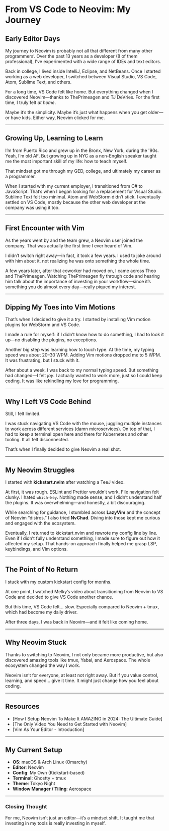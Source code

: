 # From VS Code to Neovim: My Journey  

## Early Editor Days  
My journey to Neovim is probably not all that different from many other programmers’. Over the past 13 years as a developer (8 of them professional), I’ve experimented with a wide range of IDEs and text editors.  

Back in college, I lived inside IntelliJ, Eclipse, and NetBeans. Once I started working as a web developer, I switched between Visual Studio, VS Code, Atom, Sublime Text, and others.  

For a long time, VS Code felt like home. But everything changed when I discovered Neovim—thanks to ThePrimeagen and TJ DeVries. For the first time, I truly felt *at home*.  

Maybe it’s the simplicity. Maybe it’s just what happens when you get older—or have kids. Either way, Neovim clicked for me.  

---

## Growing Up, Learning to Learn  
I’m from Puerto Rico and grew up in the Bronx, New York, during the '90s. Yeah, I’m old AF. But growing up in NYC as a non-English speaker taught me the most important skill of my life: how to teach myself.  

That mindset got me through my GED, college, and ultimately my career as a programmer.  

When I started with my current employer, I transitioned from C# to JavaScript. That’s when I began looking for a replacement for Visual Studio. Sublime Text felt too minimal. Atom and WebStorm didn’t stick. I eventually settled on VS Code, mostly because the other web developer at the company was using it too.  

---

## First Encounter with Vim  
As the years went by and the team grew, a Neovim user joined the company. That was actually the first time I ever heard of Vim.  

I didn’t switch right away—in fact, it took a few years. I used to joke around with him about it, not realizing he was onto something the whole time.  

A few years later, after that coworker had moved on, I came across Theo and ThePrimeagen. Watching ThePrimeagen fly through code and hearing him talk about the importance of investing in your workflow—since it’s something you do almost every day—really piqued my interest.  

---

## Dipping My Toes into Vim Motions  
That’s when I decided to give it a try. I started by installing Vim motion plugins for WebStorm and VS Code.  

I made a rule for myself: if I didn’t know how to do something, I had to look it up—no disabling the plugins, no exceptions.  

Another big step was learning how to touch type. At the time, my typing speed was about 20–30 WPM. Adding Vim motions dropped me to 5 WPM. It was frustrating, but I stuck with it.  

After about a week, I was back to my normal typing speed. But something had changed—I felt *joy*. I actually wanted to work more, just so I could keep coding. It was like rekindling my love for programming.  

---

## Why I Left VS Code Behind  
Still, I felt limited.  

I was stuck navigating VS Code with the mouse, juggling multiple instances to work across different services (damn microservices). On top of that, I had to keep a terminal open here and there for Kubernetes and other tooling. It all felt disconnected.  

That’s when I finally decided to give Neovim a real shot.  

---

## My Neovim Struggles  
I started with **kickstart.nvim** after watching a TeeJ video.  

At first, it was rough. ESLint and Prettier wouldn’t work. File navigation felt clunky. I hated `which-key`. Nothing made sense, and I didn’t understand half the plugins. It was overwhelming—and honestly, a bit discouraging.  

While searching for guidance, I stumbled across **LazyVim** and the concept of Neovim “distros.” I also tried **NvChad**. Diving into those kept me curious and engaged with the ecosystem.  

Eventually, I returned to kickstart.nvim and rewrote my config line by line. Even if I didn’t fully understand something, I made sure to figure out how it affected my setup. That hands-on approach finally helped me grasp LSP, keybindings, and Vim options.  

---

## The Point of No Return  
I stuck with my custom kickstart config for months.  

At one point, I watched Melky’s video about transitioning from Neovim to VS Code and decided to give VS Code another chance.  

But this time, VS Code felt… slow. Especially compared to Neovim + tmux, which had become my daily driver.  

After three days, I was back in Neovim—and it felt like coming home.  

---

## Why Neovim Stuck  
Thanks to switching to Neovim, I not only became more productive, but also discovered amazing tools like tmux, Yabai, and Aerospace. The whole ecosystem changed the way I work.  

Neovim isn’t for everyone, at least not right away. But if you value control, learning, and speed… give it time. It might just change how you feel about coding.  

---

## Resources  
- [How I Setup Neovim To Make It AMAZING in 2024: The Ultimate Guide]  
- [The Only Video You Need to Get Started with Neovim]  
- [Vim As Your Editor - Introduction]  

---

## My Current Setup  
- **OS**: macOS & Arch Linux (Omarchy)  
- **Editor**: Neovim  
- **Config**: My Own (Kickstart-based)  
- **Terminal**: Ghostty + tmux  
- **Theme**: Tokyo Night  
- **Window Manager / Tiling**: Aerospace  

---

### Closing Thought  
For me, Neovim isn’t just an editor—it’s a mindset shift. It taught me that investing in my tools is really investing in myself.  
